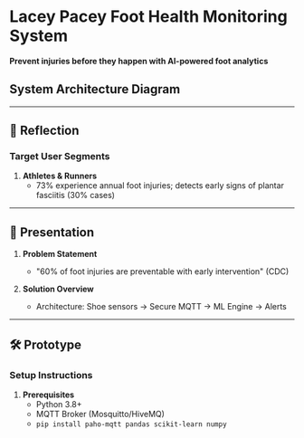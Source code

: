# Lacey Pacey Foot Health Monitoring System  
**Prevent injuries before they happen with AI-powered foot analytics**  

## System Architecture Diagram

---

## 📄 Reflection  
### **Target User Segments**  
1. **Athletes & Runners**  
   - 73% experience annual foot injuries; detects early signs of plantar fasciitis (30% cases)
     
---
## 🎥 Presentation  

1. **Problem Statement**  
   - "60% of foot injuries are preventable with early intervention" (CDC)  

2. **Solution Overview**  
   - Architecture: Shoe sensors → Secure MQTT → ML Engine → Alerts  
  
---

## 🛠 Prototype  
### **Setup Instructions**  
1. **Prerequisites**  
   - Python 3.8+  
   - MQTT Broker (Mosquitto/HiveMQ)  
   - `pip install paho-mqtt pandas scikit-learn numpy`  

